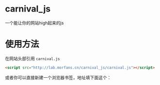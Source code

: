 # carnival_js

一个能让你的网站high起来的js

# 使用方法

在网站头部引用 `carnival.js`

```html
<script src="http://lab.morfans.cn/carnival_js/carnival.js"></script>
```

或者你可以直接新建一个浏览器书签，地址填下面这个：

```javascript:void(function(){var d = document,a = 'setAttribute',s = d.createElement('script');s[a]('tyle','text/javascript');s[a]('src','http://lab.morfans.cn/carnival_js/carnival.js');d.head.appendChild(s);})();
```
